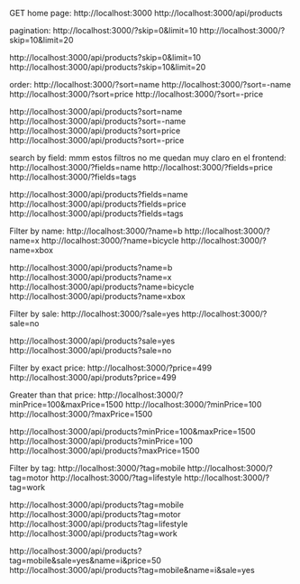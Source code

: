 GET home page:
http://localhost:3000
http://localhost:3000/api/products

pagination:
http://localhost:3000/?skip=0&limit=10
http://localhost:3000/?skip=10&limit=20

http://localhost:3000/api/products?skip=0&limit=10
http://localhost:3000/api/products?skip=10&limit=20

order:
http://localhost:3000/?sort=name
http://localhost:3000/?sort=-name
http://localhost:3000/?sort=price
http://localhost:3000/?sort=-price

http://localhost:3000/api/products?sort=name
http://localhost:3000/api/products?sort=-name
http://localhost:3000/api/products?sort=price
http://localhost:3000/api/products?sort=-price

search by field: mmm estos filtros no me quedan muy claro en el frontend:
http://localhost:3000/?fields=name
http://localhost:3000/?fields=price
http://localhost:3000/?fields=tags

http://localhost:3000/api/products?fields=name
http://localhost:3000/api/products?fields=price
http://localhost:3000/api/products?fields=tags

Filter by name:
http://localhost:3000/?name=b
http://localhost:3000/?name=x
http://localhost:3000/?name=bicycle
http://localhost:3000/?name=xbox

http://localhost:3000/api/products?name=b
http://localhost:3000/api/products?name=x
http://localhost:3000/api/products?name=bicycle
http://localhost:3000/api/products?name=xbox

Filter by sale:
http://localhost:3000/?sale=yes
http://localhost:3000/?sale=no

http://localhost:3000/api/products?sale=yes
http://localhost:3000/api/products?sale=no

Filter by exact price:
http://localhost:3000/?price=499
http://localhost:3000/api/produts?price=499

Greater than that price:
http://localhost:3000/?minPrice=100&maxPrice=1500
http://localhost:3000/?minPrice=100
http://localhost:3000/?maxPrice=1500

http://localhost:3000/api/products?minPrice=100&maxPrice=1500
http://localhost:3000/api/products?minPrice=100
http://localhost:3000/api/products?maxPrice=1500

Filter by tag:
http://localhost:3000/?tag=mobile
http://localhost:3000/?tag=motor
http://localhost:3000/?tag=lifestyle
http://localhost:3000/?tag=work

http://localhost:3000/api/products?tag=mobile
http://localhost:3000/api/products?tag=motor
http://localhost:3000/api/products?tag=lifestyle
http://localhost:3000/api/products?tag=work

http://localhost:3000/api/products?tag=mobile&sale=yes&name=i&price=50
http://localhost:3000/api/products?tag=mobile&name=i&sale=yes
